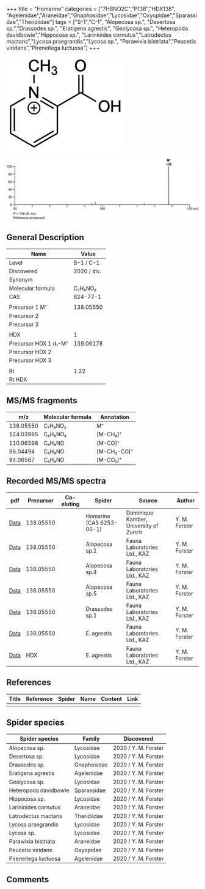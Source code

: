 +++
title = "Homarine"
categories = ["7H8NO2C","P138","HDX138",
"Agelenidae","Araneidae","Gnaphosidae","Lycosidae","Oxyopidae","Sparassidae","Theridiidae"]
tags = ["S-1","C-1",
"Alopecosa sp.",
"Desertosa sp.","Drassodes sp.",
"Eratigena agrestis",
"Geolycosa sp.",
"Heteropoda davidbowie","Hippocosa sp.",
"Larinioides cornutus","Latrodectus mactans","Lycosa praegrandis","Lycosa sp.",
"Parawixia bistriata","Peucetia viridans","Pireneitega luctuosa"]
+++

![](/img/Homarine.png)

![](/img_MSMS/138_Homarine.png)

## General Description

| Name               | Value               |
|--------------------|---------------------|
| Level              | S-1 / C-1           |
| Discovered         | 2020 / div. |
| Synonym            |                     |
| Molecular formula  | C₇H₈NO₂             |
| CAS                | 824-77-1            |
|                    |                     |
| Precursor 1  M⁺    | 138.05550           |
| Precursor 2        |                     |
| Precursor 3        |                     |
|                    |                     |
| HDX                | 1                   |
| Precursor HDX 1 d₁-M⁺ | 139.06178           |
| Precursor HDX 2    |                     |
| Precursor HDX 3    |                     |
|                    |                     |
| Rt                 | 1.22                |
| Rt HDX             |                     |

## MS/MS fragments

| m/z       | Molecular formula | Annotation  |
|-----------|-------------------|-------------|
| 138.05550 | C₇H₈NO₂           | M⁺          |
| 124.03985 | C₆H₆NO₂           | [M-CH₂]⁺    |
| 110.06598 | C₆H₈NO            | [M-CO]⁺     |
| 96.04494  | C₅H₆NO            | [M-CH₂-CO]⁺ |
| 94.06567  | C₆H₈NO            | [M-CO₂]⁺    |

## Recorded MS/MS spectra

| pdf                                | Precursor | Co-eluting | Spider                   | Source                                 | Author        |
|------------------------------------|-----------|------------|--------------------------|----------------------------------------|---------------|
| [Data](/pdf/138_Homarine_1-22.pdf) | 138.05550 |            | Homarine (CAS 6253-06-1) | Dominique Kamber, University of Zurich | Y. M. Forster |
| [Data](/pdf/Alopecosa-sp1/138_Homarine_Al-sp1.pdf) | 138.05550 |           | Alopecosa sp.1 | Fauna Laboratories Ltd., KAZ | Y. M. Forster |
| [Data](/pdf/Alopecosa-sp4/138_Homarine_Al-sp4.pdf) | 138.05550 |           | Alopecosa sp.4 | Fauna Laboratories Ltd., KAZ | Y. M. Forster |
| [Data](/pdf/Alopecosa-sp5/138_Homarine_Al-sp5.pdf) | 138.05550 |           | Alopecosa sp.5 | Fauna Laboratories Ltd., KAZ | Y. M. Forster |
| [Data](/pdf/Drassodes-sp1/138_Homarine_Dr-sp1.pdf) | 138.05550 |           | Drassodes sp.1 | Fauna Laboratories Ltd., KAZ | Y. M. Forster |
| [Data](/pdf/E-agrestis/138_Homarine_Ea.pdf) | 138.05550 |            | E. agrestis | Fauna Laboratories Ltd., KAZ | Y. M. Forster |
| [Data](/pdf/E-agrestis/138_Homarine_Ea_HDX.pdf) | HDX |            | E. agrestis | Fauna Laboratories Ltd., KAZ | Y. M. Forster |

## References

| Title | Reference | Spider | Name | Content | Link |
|-------|-----------|--------|------|---------|------|
|       |           |        |      |         |      |

## Spider species

| Spider species        | Family      | Discovered           |
|-----------------------|-------------|----------------------|
| Alopecosa sp.         | Lycosidae   | 2020 / Y. M. Forster |
| Desertosa sp.         | Lycosidae   | 2020 / Y. M. Forster |
| Drassodes sp. | Gnaphosidae | 2020 / Y. M. Forster |
| Eratigena agrestis    | Agelenidae  | 2020 / Y. M. Forster |
| Geolycosa sp.         | Lycosidae   | 2020 / Y. M. Forster |
| Heteropoda davidbowie | Sparassidae | 2020 / Y. M. Forster |
| Hippocosa sp.         | Lycosidae   | 2020 / Y. M. Forster |
| Larinioides cornutus  | Araneidae   | 2020 / Y. M. Forster |
| Latrodectus mactans   | Theridiidae | 2020 / Y. M. Forster |
| Lycosa praegrandis    | Lycosidae   | 2020 / Y. M. Forster |
| Lycosa sp.            | Lycosidae   | 2020 / Y. M. Forster |
| Parawixia bistriata   | Araneidae   | 2020 / Y. M. Forster |
| Peucetia viridans     | Oxyopidae   | 2020 / Y. M. Forster |
| Pireneitega luctuosa  | Agelenidae  | 2020 / Y. M. Forster |

## Comments